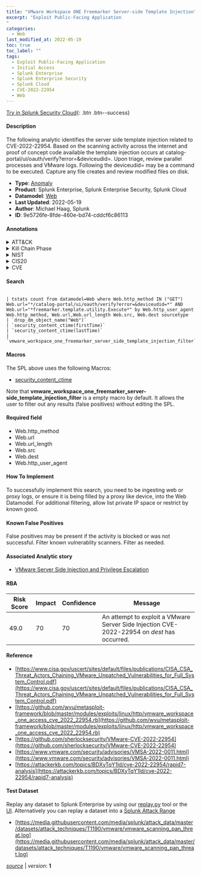 ```yaml
---
title: "VMware Workspace ONE Freemarker Server-side Template Injection"
excerpt: "Exploit Public-Facing Application
"
categories:
  - Web
last_modified_at: 2022-05-19
toc: true
toc_label: ""
tags:
  - Exploit Public-Facing Application
  - Initial Access
  - Splunk Enterprise
  - Splunk Enterprise Security
  - Splunk Cloud
  - CVE-2022-22954
  - Web
---
```




[Try in Splunk Security Cloud](https://www.splunk.com/en_us/products/cyber-security.html){: .btn .btn--success}

#### Description

The following analytic identifies the server side template injection related to CVE-2022-22954. Based on the scanning activity across the internet and proof of concept code available the template injection occurs at catalog-portal/ui/oauth/verify?error=&deviceudid=. Upon triage, review parallel processes and VMware logs. Following the deviceudid= may be a command to be executed. Capture any file creates and review modified files on disk.

- **Type**: [Anomaly](https://github.com/splunk/security_content/wiki/Detection-Analytic-Types)
- **Product**: Splunk Enterprise, Splunk Enterprise Security, Splunk Cloud
- **Datamodel**: [Web](https://docs.splunk.com/Documentation/CIM/latest/User/Web)
- **Last Updated**: 2022-05-19
- **Author**: Michael Haag, Splunk
- **ID**: 9e5726fe-8fde-460e-bd74-cddcf6c86113


#### Annotations

<details>
  <summary>ATT&CK</summary>

<div markdown="1">


| ID             | Technique        |  Tactic             |
| -------------- | ---------------- |-------------------- |
| [T1190](https://attack.mitre.org/techniques/T1190/) | Exploit Public-Facing Application | Initial Access |

</div>
</details>


<details>
  <summary>Kill Chain Phase</summary>

<div markdown="1">

* Exploitation


</div>
</details>


<details>
  <summary>NIST</summary>

<div markdown="1">

* DE.CM



</div>
</details>

<details>
  <summary>CIS20</summary>

<div markdown="1">

* CIS 3
* CIS 5
* CIS 16



</div>
</details>

<details>
  <summary>CVE</summary>

<div markdown="1">
| ID          | Summary | [CVSS](https://nvd.nist.gov/vuln-metrics/cvss) |
| ----------- | ----------- | -------------- |
| [CVE-2022-22954](https://nvd.nist.gov/vuln/detail/CVE-2022-22954) | VMware Workspace ONE Access and Identity Manager contain a remote code execution vulnerability due to server-side template injection. A malicious actor with network access can trigger a server-side template injection that may result in remote code execution. | 10.0 |



</div>
</details>

#### Search

```

| tstats count from datamodel=Web where Web.http_method IN ("GET") Web.url="*/catalog-portal/ui/oauth/verify?error=&deviceudid=*" AND Web.url="*freemarker.template.utility.Execute*" by Web.http_user_agent Web.http_method, Web.url,Web.url_length Web.src, Web.dest sourcetype 
| `drop_dm_object_name("Web")` 
| `security_content_ctime(firstTime)` 
| `security_content_ctime(lastTime)` 
| `vmware_workspace_one_freemarker_server_side_template_injection_filter`
```

#### Macros
The SPL above uses the following Macros:
* [security_content_ctime](https://github.com/splunk/security_content/blob/develop/macros/security_content_ctime.yml)

Note that **vmware_workspace_one_freemarker_server-side_template_injection_filter** is a empty macro by default. It allows the user to filter out any results (false positives) without editing the SPL.

#### Required field
* Web.http_method
* Web.url
* Web.url_length
* Web.src
* Web.dest
* Web.http_user_agent


#### How To Implement
To successfully implement this search, you need to be ingesting web or proxy logs, or ensure it is being filled by a proxy like device, into the Web Datamodel. For additional filtering, allow list private IP space or restrict by known good.

#### Known False Positives
False positives may be present if the activity is blocked or was not successful. Filter known vulnerablity scanners. Filter as needed.

#### Associated Analytic story
* [VMware Server Side Injection and Privilege Escalation](/stories/vmware_server_side_injection_and_privilege_escalation)




#### RBA

| Risk Score  | Impact      | Confidence   | Message      |
| ----------- | ----------- |--------------|--------------|
| 49.0 | 70 | 70 | An attempt to exploit a VMware Server Side Injection CVE-2022-22954 on $dest$ has occurred. |


#### Reference

* [https://www.cisa.gov/uscert/sites/default/files/publications/CISA_CSA_Threat_Actors_Chaining_VMware_Unpatched_Vulnerabilities_for_Full_System_Control.pdf](https://www.cisa.gov/uscert/sites/default/files/publications/CISA_CSA_Threat_Actors_Chaining_VMware_Unpatched_Vulnerabilities_for_Full_System_Control.pdf)
* [https://github.com/wvu/metasploit-framework/blob/master/modules/exploits/linux/http/vmware_workspace_one_access_cve_2022_22954.rb](https://github.com/wvu/metasploit-framework/blob/master/modules/exploits/linux/http/vmware_workspace_one_access_cve_2022_22954.rb)
* [https://github.com/sherlocksecurity/VMware-CVE-2022-22954](https://github.com/sherlocksecurity/VMware-CVE-2022-22954)
* [https://www.vmware.com/security/advisories/VMSA-2022-0011.html](https://www.vmware.com/security/advisories/VMSA-2022-0011.html)
* [https://attackerkb.com/topics/BDXyTqY1ld/cve-2022-22954/rapid7-analysis](https://attackerkb.com/topics/BDXyTqY1ld/cve-2022-22954/rapid7-analysis)



#### Test Dataset
Replay any dataset to Splunk Enterprise by using our [replay.py](https://github.com/splunk/attack_data#using-replaypy) tool or the [UI](https://github.com/splunk/attack_data#using-ui).
Alternatively you can replay a dataset into a [Splunk Attack Range](https://github.com/splunk/attack_range#replay-dumps-into-attack-range-splunk-server)


* [https://media.githubusercontent.com/media/splunk/attack_data/master/datasets/attack_techniques/T1190/vmware/vmware_scanning_pan_threat.log](https://media.githubusercontent.com/media/splunk/attack_data/master/datasets/attack_techniques/T1190/vmware/vmware_scanning_pan_threat.log)



[*source*](https://github.com/splunk/security_content/tree/develop/detections/web/vmware_workspace_one_freemarker_server_side_template_injection.yml) \| *version*: **1**